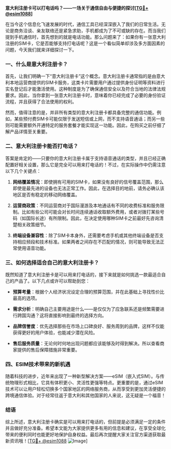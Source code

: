 **意大利注册卡可以打电话吗？——一场关于通信自由与便捷的探讨[[TG💪+ @esim1088](https://t.me/s/esim1088)]**

在当今这个信息化飞速发展的时代，通信工具已经深深嵌入了我们的日常生活。无论是商务洽谈、亲友联络还是紧急求助，手机都成为了不可或缺的存在。而当我们提到手机通信时，首先想到的就是电话功能。那么问题来了：如果你有一张意大利注册的SIM卡，它是否能够支持打电话呢？这是一个看似简单却涉及多方面因素的问题，今天我们就来详细探讨一下。

### 一、什么是意大利注册卡？

首先，让我们明确一下“意大利注册卡”这个概念。意大利注册卡通常指的是由意大利本地运营商提供的SIM卡服务，这类卡片需要用户通过提供身份证明等资料进行实名登记后才能激活使用。这种制度是为了确保通信安全以及符合当地的法律法规要求。因此，当你拿到一张意大利注册卡时，意味着你已经完成了必要的身份验证流程，并且获得了合法使用的权利。

然而，值得注意的是，并非所有类型的意大利注册卡都具备完整的通信功能。例如，某些预付费SIM卡可能仅限于发送短信或上网，而不支持语音通话；而另一些则可能需要额外开通特定的服务套餐才能实现这一功能。因此，在购买之前仔细了解产品详情至关重要。

### 二、意大利注册卡能否打电话？

答案是肯定的——只要你的意大利注册卡属于支持语音通话的类型，并且已经正确配置好相关设置，那么它是完全可以用来打电话的！不过，在实际操作中仍需注意以下几个关键点：

1. **网络覆盖情况**：即使拥有可用的SIM卡，如果没有良好的信号覆盖范围，那么即使是最先进的设备也无法正常工作。因此，在选择目的地前，请务必确认该地区是否有稳定的移动网络覆盖。
   
2. **运营商政策**：不同运营商对于国际漫游及本地通话有不同的收费标准和服务限制。比如有些公司可能会对长时间连续通话收取额外费用，或者对拨打某些号码（如国际长途）有所限制。因此，在决定使用哪种SIM卡之前最好先咨询清楚相关政策细节。

3. **终端设备兼容性**：除了SIM卡本身外，还需要考虑手机或其他终端设备是否支持相应频段和技术标准。如果两者之间存在不匹配的情况，则可能导致无法正常使用语音功能。

### 三、如何选择适合自己的意大利注册卡？

既然知道了意大利注册卡是可以用来打电话的，接下来就是如何挑选一款最适合自己的产品了。以下几点或许可以帮助到您：

- **预算考量**：根据个人经济状况设定合理的预算范围，并在此基础上寻找性价比最高的选项。
  
- **需求分析**：明确自己主要用途是什么——是仅仅为了应急联系还是频繁需要进行跨国沟通？这将直接影响到最终的选择方向。
  
- **品牌信誉度**：优先选择那些在市场上口碑良好、服务周到的品牌，这样不仅能获得更好的用户体验，也能减少潜在风险。
  
- **售后服务质量**：无论何时何地出现问题都应该能够及时得到解决。所以查看商家提供的售后保障措施非常重要。

### 四、ESIM技术带来的新机遇

随着科技的进步，近年来出现了一种新型解决方案——eSIM（嵌入式SIM）。与传统物理形式相比，它具有体积更小、灵活性更强等特点。更重要的是，通过eSIM技术可以让用户轻松切换多个国家地区的网络服务商，从而享受到更加灵活便捷的跨境通信体验。对于经常往返于意大利和其他国家的人来说，这无疑是一个福音！

### 结语

综上所述，意大利注册卡确实是可以用来打电话的，但前提是必须满足一定的条件并且做好充分准备。希望本文能为大家提供更多有用的信息和建议，在享受全球化带来的便利同时也能更好地保护自身权益。最后再次提醒大家关注官方渠道获取最新资讯哦！[[TG💪+ @esim1088](https://t.me/s/esim1088) ![Image](https://i.postimg.cc/4NQfJmqS/Snipaste-2025-05-13-00-14-12.png)]